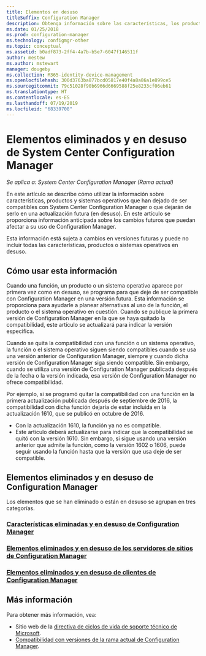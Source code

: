 ```yaml
---
title: Elementos en desuso
titleSuffix: Configuration Manager
description: Obtenga información sobre las características, los productos y los sistemas operativos que ya no admite System Center Configuration Manager.
ms.date: 01/25/2018
ms.prod: configuration-manager
ms.technology: configmgr-other
ms.topic: conceptual
ms.assetid: b0adf873-2ff4-4a7b-b5e7-6047f146511f
author: mestew
ms.author: mstewart
manager: dougeby
ms.collection: M365-identity-device-management
ms.openlocfilehash: 300d3763ba877bcd05817e40f4a8a86a1e899ce5
ms.sourcegitcommit: 79c51028f90b6966d6669588f25e8233cf06eb61
ms.translationtype: HT
ms.contentlocale: es-ES
ms.lasthandoff: 07/19/2019
ms.locfileid: "68339708"
---
```

# <a name="removed-and-deprecated-items-for-system-center-configuration-manager"></a>Elementos eliminados y en desuso de System Center Configuration Manager

*Se aplica a: System Center Configuration Manager (Rama actual)*

En este artículo se describe cómo utilizar la información sobre características, productos y sistemas operativos que han dejado de ser compatibles con System Center Configuration Manager o que dejarán de serlo en una actualización futura (en desuso). En este artículo se proporciona información anticipada sobre los cambios futuros que puedan afectar a su uso de Configuration Manager.  

Esta información está sujeta a cambios en versiones futuras y puede no incluir todas las características, productos o sistemas operativos en desuso.  

## <a name="how-to-use-this-information"></a>Cómo usar esta información  
Cuando una función, un producto o un sistema operativo aparece por primera vez como en desuso, se programa para que deje de ser compatible con Configuration Manager en una versión futura. Esta información se proporciona para ayudarle a planear alternativas al uso de la función, el producto o el sistema operativo en cuestión. Cuando se publique la primera versión de Configuration Manager en la que se haya quitado la compatibilidad, este artículo se actualizará para indicar la versión específica.  

Cuando se quita la compatibilidad con una función o un sistema operativo, la función o el sistema operativo siguen siendo compatibles cuando se usa una versión anterior de Configuration Manager, siempre y cuando dicha versión de Configuration Manager siga siendo compatible. Sin embargo, cuando se utiliza una versión de Configuration Manager publicada después de la fecha o la versión indicada, esa versión de Configuration Manager no ofrece compatibilidad.

Por ejemplo, si se programó quitar la compatibilidad con una función en la primera actualización publicada después de septiembre de 2016, la compatibilidad con dicha función dejaría de estar incluida en la actualización 1610, que se publicó en octubre de 2016.
-  Con la actualización 1610, la función ya no es compatible.
-  Este artículo deberá actualizarse para indicar que la compatibilidad se quitó con la versión 1610.
Sin embargo, si sigue usando una versión anterior que admite la función, como la versión 1602 o 1606, puede seguir usando la función hasta que la versión que usa deje de ser compatible.

## <a name="removed-and-deprecated-items-for-configuration-manager"></a>Elementos eliminados y en desuso de Configuration Manager
Los elementos que se han eliminado o están en desuso se agrupan en tres categorías.  

### <a name="removed-and-deprecated-configuration-manager-featuressccmcoreplan-designchangesdeprecatedremoved-and-deprecated-cmfeatures"></a>[Características eliminadas y en desuso de Configuration Manager](/sccm/core/plan-design/changes/deprecated/removed-and-deprecated-cmfeatures)
### <a name="removed-and-deprecated-items-for-configuration-manager-site-serverssccmcoreplan-designchangesdeprecatedremoved-and-deprecated-server"></a>[Elementos eliminados y en desuso de los servidores de sitios de Configuration Manager](/sccm/core/plan-design/changes/deprecated/removed-and-deprecated-server)
### <a name="removed-and-deprecated-items-for-configuration-manager-clientssccmcoreplan-designchangesdeprecatedremoved-and-deprecated-client"></a>[Elementos eliminados y en desuso de clientes de Configuration Manager](/sccm/core/plan-design/changes/deprecated/removed-and-deprecated-client)


## <a name="more-information"></a>Más información

Para obtener más información, vea:
- Sitio web de la [directiva de ciclos de vida de soporte técnico de Microsoft](https://support.microsoft.com/lifecycle).
- [Compatibilidad con versiones de la rama actual de Configuration Manager](/sccm/core/servers/manage/current-branch-versions-supported).

